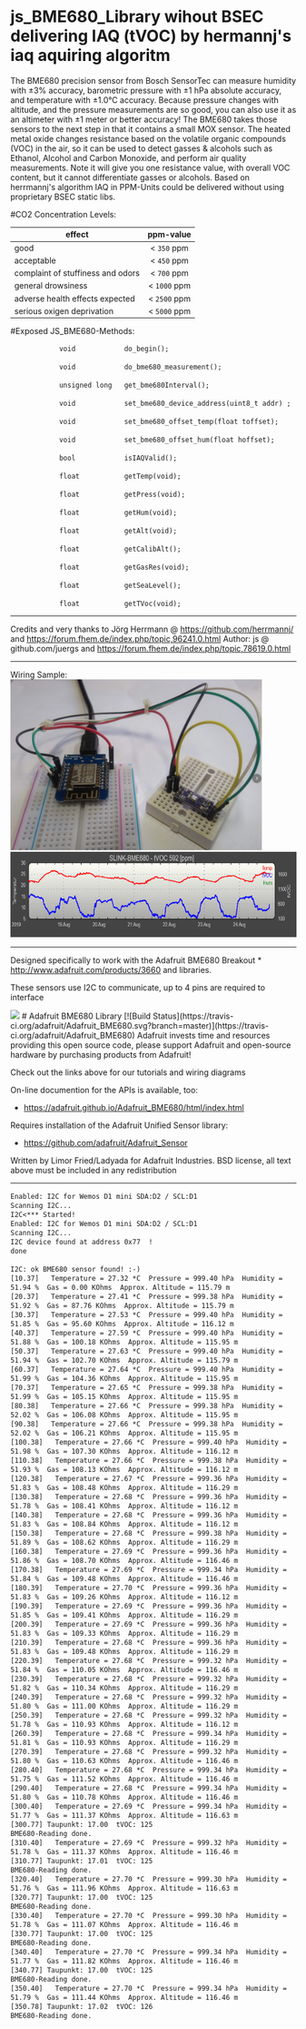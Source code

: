 # js_BME680_Library wihout BSEC delivering IAQ (tVOC) by hermannj's iaq aquiring algoritm 
The BME680 precision sensor from Bosch SensorTec can measure humidity with ±3% accuracy, barometric pressure with ±1 hPa absolute accuracy, and temperature with ±1.0°C accuracy. 
Because pressure changes with altitude, and the pressure measurements are so good, you can also use it as an altimeter with  ±1 meter or better accuracy!
The BME680 takes those sensors to the next step in that it contains a small MOX sensor. The heated metal oxide changes resistance based on the volatile organic compounds (VOC) in the air, 
so it can be used to detect gasses & alcohols such as Ethanol, Alcohol and Carbon Monoxide, and perform air quality measurements. 
Note it will give you one resistance value, with overall VOC content, but it cannot differentiate gasses or alcohols.
Based on herrmannj's algorithm IAQ in PPM-Units  could be delivered without using proprietary BSEC static libs. 

#CO2 Concentration Levels:

| effect                            | ppm-value     |
| ----------------------------------|:-------------:|
| good                              | < `350` ppm     | 
| acceptable                        | < `450` ppm     |
| complaint of stuffiness and odors | < `700` ppm     | 
| general drowsiness                | < `1000` ppm    | 
| adverse health effects expected   | < `2500` ppm    | 
| serious oxigen deprivation        | < `5000` ppm    |

#Exposed JS_BME680-Methods:

```
            void            do_begin();

            void            do_bme680_measurement(); 
            
            unsigned long   get_bme680Interval(); 

            void            set_bme680_device_address(uint8_t addr) ;
            
            void            set_bme680_offset_temp(float toffset); 

            void            set_bme680_offset_hum(float hoffset); 

            bool            isIAQValid(); 
            
            float           getTemp(void);

            float           getPress(void);

            float           getHum(void);

            float           getAlt(void);   

            float           getCalibAlt();

            float           getGasRes(void);

            float           getSeaLevel();

            float           getTVoc(void);      

```



*******************************************************************************************************************************
Credits and very thanks to Jörg Herrmann @ https://github.com/herrmannj/ and https://forum.fhem.de/index.php/topic,96241.0.html
Author: js @ github.com/juergs and https://forum.fhem.de/index.php/topic,78619.0.html
*******************************************************************************************************************************
Wiring Sample: <br>
<img src="https://github.com/juergs/BME680-Arduino-Library-with_TVOC-/blob/master/BME680_Arduino_Lib.png" height="300"/>
<br />
<img src="https://github.com/juergs/BME680-Arduino-Library-with_TVOC-/blob/master/BME680-SLINK_mehrere_Tage.png" height="150"/>
<br />
*******************************************************************************************************************************

Designed specifically to work with the Adafruit BME680 Breakout  * http://www.adafruit.com/products/3660 and libraries.  

These sensors use I2C to communicate, up to 4 pins are required to interface

<img src="https://cdn-shop.adafruit.com/970x728/3660-00.jpg" height="300"/>
# Adafruit BME680 Library [![Build Status](https://travis-ci.org/adafruit/Adafruit_BME680.svg?branch=master)](https://travis-ci.org/adafruit/Adafruit_BME680)
Adafruit invests time and resources providing this open source code, 
please support Adafruit and open-source hardware by purchasing 
products from Adafruit!

Check out the links above for our tutorials and wiring diagrams

On-line documention for the APIs is available, too:
  * https://adafruit.github.io/Adafruit_BME680/html/index.html

Requires installation of the Adafruit Unified Sensor library:
  * https://github.com/adafruit/Adafruit_Sensor

Written by Limor Fried/Ladyada for Adafruit Industries.
BSD license, all text above must be included in any redistribution

*******************************************************************************************************************************

```
Enabled: I2C for Wemos D1 mini SDA:D2 / SCL:D1
Scanning I2C...
I2C<*** Started!
Enabled: I2C for Wemos D1 mini SDA:D2 / SCL:D1
Scanning I2C...
I2C device found at address 0x77  !
done

I2C: ok BME680 sensor found! :-)
[10.37]   Temperature = 27.32 *C  Pressure = 999.40 hPa  Humidity = 51.94 %  Gas = 0.00 KOhms  Approx. Altitude = 115.79 m 
[20.37]   Temperature = 27.41 *C  Pressure = 999.38 hPa  Humidity = 51.92 %  Gas = 87.76 KOhms  Approx. Altitude = 115.79 m 
[30.37]   Temperature = 27.53 *C  Pressure = 999.40 hPa  Humidity = 51.85 %  Gas = 95.60 KOhms  Approx. Altitude = 116.12 m 
[40.37]   Temperature = 27.59 *C  Pressure = 999.40 hPa  Humidity = 51.88 %  Gas = 100.18 KOhms  Approx. Altitude = 115.95 m 
[50.37]   Temperature = 27.63 *C  Pressure = 999.40 hPa  Humidity = 51.94 %  Gas = 102.70 KOhms  Approx. Altitude = 115.79 m 
[60.37]   Temperature = 27.64 *C  Pressure = 999.40 hPa  Humidity = 51.99 %  Gas = 104.36 KOhms  Approx. Altitude = 115.95 m 
[70.37]   Temperature = 27.65 *C  Pressure = 999.38 hPa  Humidity = 51.99 %  Gas = 105.15 KOhms  Approx. Altitude = 115.95 m 
[80.38]   Temperature = 27.66 *C  Pressure = 999.38 hPa  Humidity = 52.02 %  Gas = 106.08 KOhms  Approx. Altitude = 115.95 m 
[90.38]   Temperature = 27.66 *C  Pressure = 999.38 hPa  Humidity = 52.02 %  Gas = 106.21 KOhms  Approx. Altitude = 115.95 m 
[100.38]   Temperature = 27.66 *C  Pressure = 999.40 hPa  Humidity = 51.98 %  Gas = 107.30 KOhms  Approx. Altitude = 116.12 m 
[110.38]   Temperature = 27.66 *C  Pressure = 999.38 hPa  Humidity = 51.93 %  Gas = 108.13 KOhms  Approx. Altitude = 116.12 m 
[120.38]   Temperature = 27.67 *C  Pressure = 999.36 hPa  Humidity = 51.83 %  Gas = 108.48 KOhms  Approx. Altitude = 116.29 m 
[130.38]   Temperature = 27.68 *C  Pressure = 999.36 hPa  Humidity = 51.78 %  Gas = 108.41 KOhms  Approx. Altitude = 116.12 m 
[140.38]   Temperature = 27.68 *C  Pressure = 999.36 hPa  Humidity = 51.83 %  Gas = 108.84 KOhms  Approx. Altitude = 116.12 m 
[150.38]   Temperature = 27.68 *C  Pressure = 999.38 hPa  Humidity = 51.89 %  Gas = 108.62 KOhms  Approx. Altitude = 116.29 m 
[160.38]   Temperature = 27.69 *C  Pressure = 999.36 hPa  Humidity = 51.86 %  Gas = 108.70 KOhms  Approx. Altitude = 116.46 m 
[170.38]   Temperature = 27.69 *C  Pressure = 999.34 hPa  Humidity = 51.84 %  Gas = 109.48 KOhms  Approx. Altitude = 116.46 m 
[180.39]   Temperature = 27.70 *C  Pressure = 999.36 hPa  Humidity = 51.83 %  Gas = 109.26 KOhms  Approx. Altitude = 116.12 m 
[190.39]   Temperature = 27.69 *C  Pressure = 999.36 hPa  Humidity = 51.85 %  Gas = 109.41 KOhms  Approx. Altitude = 116.29 m 
[200.39]   Temperature = 27.69 *C  Pressure = 999.36 hPa  Humidity = 51.83 %  Gas = 109.33 KOhms  Approx. Altitude = 116.29 m 
[210.39]   Temperature = 27.68 *C  Pressure = 999.36 hPa  Humidity = 51.83 %  Gas = 109.48 KOhms  Approx. Altitude = 116.29 m 
[220.39]   Temperature = 27.68 *C  Pressure = 999.32 hPa  Humidity = 51.84 %  Gas = 110.05 KOhms  Approx. Altitude = 116.46 m 
[230.39]   Temperature = 27.68 *C  Pressure = 999.32 hPa  Humidity = 51.82 %  Gas = 110.34 KOhms  Approx. Altitude = 116.29 m 
[240.39]   Temperature = 27.68 *C  Pressure = 999.32 hPa  Humidity = 51.80 %  Gas = 111.00 KOhms  Approx. Altitude = 116.29 m 
[250.39]   Temperature = 27.68 *C  Pressure = 999.32 hPa  Humidity = 51.78 %  Gas = 110.93 KOhms  Approx. Altitude = 116.12 m 
[260.39]   Temperature = 27.68 *C  Pressure = 999.34 hPa  Humidity = 51.81 %  Gas = 110.93 KOhms  Approx. Altitude = 116.29 m 
[270.39]   Temperature = 27.68 *C  Pressure = 999.32 hPa  Humidity = 51.80 %  Gas = 110.63 KOhms  Approx. Altitude = 116.46 m 
[280.40]   Temperature = 27.68 *C  Pressure = 999.34 hPa  Humidity = 51.75 %  Gas = 111.52 KOhms  Approx. Altitude = 116.46 m 
[290.40]   Temperature = 27.68 *C  Pressure = 999.34 hPa  Humidity = 51.80 %  Gas = 110.78 KOhms  Approx. Altitude = 116.46 m 
[300.40]   Temperature = 27.69 *C  Pressure = 999.34 hPa  Humidity = 51.77 %  Gas = 111.37 KOhms  Approx. Altitude = 116.63 m 
[300.77] Taupunkt: 17.00  tVOC: 125
BME680-Reading done.
[310.40]   Temperature = 27.69 *C  Pressure = 999.32 hPa  Humidity = 51.78 %  Gas = 111.37 KOhms  Approx. Altitude = 116.46 m 
[310.77] Taupunkt: 17.01  tVOC: 125
BME680-Reading done.
[320.40]   Temperature = 27.70 *C  Pressure = 999.30 hPa  Humidity = 51.76 %  Gas = 111.96 KOhms  Approx. Altitude = 116.63 m 
[320.77] Taupunkt: 17.00  tVOC: 125
BME680-Reading done.
[330.40]   Temperature = 27.70 *C  Pressure = 999.30 hPa  Humidity = 51.78 %  Gas = 111.07 KOhms  Approx. Altitude = 116.46 m 
[330.77] Taupunkt: 17.00  tVOC: 125
BME680-Reading done.
[340.40]   Temperature = 27.70 *C  Pressure = 999.34 hPa  Humidity = 51.77 %  Gas = 111.82 KOhms  Approx. Altitude = 116.46 m 
[340.77] Taupunkt: 17.00  tVOC: 125
BME680-Reading done.
[350.40]   Temperature = 27.70 *C  Pressure = 999.34 hPa  Humidity = 51.79 %  Gas = 111.44 KOhms  Approx. Altitude = 116.46 m 
[350.78] Taupunkt: 17.02  tVOC: 126
BME680-Reading done.
```


